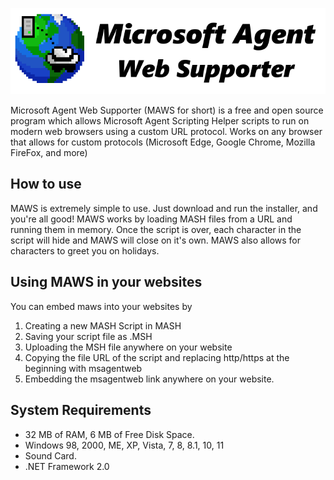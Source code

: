 ![alt text](https://raw.githubusercontent.com/madcreeper7611/Microsoft-Agent-Web-Supporter/master/maws_logo.png "RetroBar")

Microsoft Agent Web Supporter (MAWS for short) is a free and open source program which allows Microsoft Agent Scripting Helper scripts to run on modern web browsers using a custom URL protocol. Works on any browser that allows for custom protocols (Microsoft Edge, Google Chrome, Mozilla FireFox, and more)

## How to use
MAWS is extremely simple to use. Just download and run the installer, and you're all good! MAWS works by loading MASH files from a URL and running them in memory. Once the script is over, each character in the script will hide and MAWS will close on it's own. MAWS also allows for characters to greet you on holidays. 
## Using MAWS in your websites
You can embed maws into your websites by 
1. Creating a new MASH Script in MASH
2. Saving your script file as .MSH
3. Uploading the MSH file anywhere on your website
4. Copying the file URL of the script and replacing http/https at the beginning with msagentweb
5. Embedding the msagentweb link anywhere on your website.
## System Requirements
- 32 MB of RAM, 6 MB of Free Disk Space.
- Windows 98, 2000, ME, XP, Vista, 7, 8, 8.1, 10, 11
- Sound Card.
- .NET Framework 2.0

